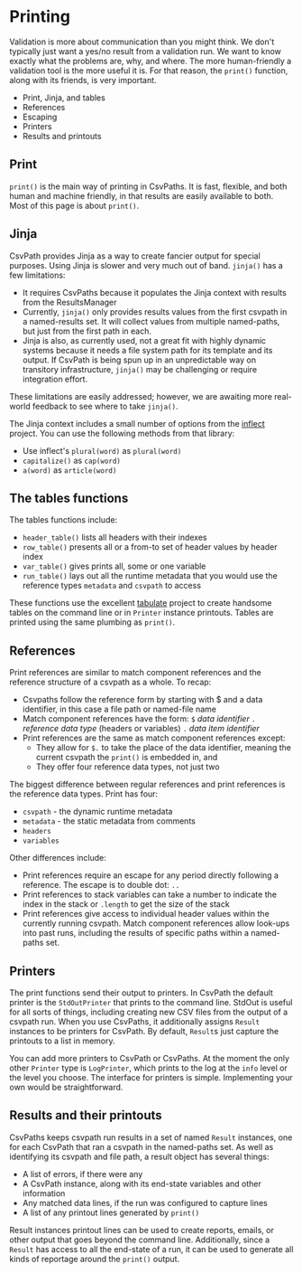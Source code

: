 # Printing

Validation is more about communication than you might think. We don't typically just want a yes/no result from a validation run. We want to know exactly what the problems are, why, and where. The more human-friendly a validation tool is the more useful it is. For that reason, the `print()` function, along with its friends, is very important.

- Print, Jinja, and tables
- References
- Escaping
- Printers
- Results and printouts

## Print

`print()` is the main way of printing in CsvPaths. It is fast, flexible, and both human and machine friendly, in that results are easily available to both. Most of this page is about `print()`.

## Jinja
CsvPath provides Jinja as a way to create fancier output for special purposes. Using Jinja is slower and very much out of band. `jinja()` has a few limitations:
- It requires CsvPaths because it populates the Jinja context with results from the ResultsManager
- Currently, `jinja()` only provides results values from the first csvpath in a named-results set. It will collect values from multiple named-paths, but just from the first path in each.
- Jinja is also, as currently used, not a great fit with highly dynamic systems because it needs a file system path for its template and its output. If CsvPath is being spun up in an unpredictable way on transitory infrastructure, `jinja()` may be challenging or require integration effort.

These limitations are easily addressed; however, we are awaiting more real-world feedback to see where to take `jinja()`.

The Jinja context includes a small number of options from the <a href='https://pypi.org/project/inflect/'>inflect</a> project. You can use the following methods from that library:
- Use inflect's `plural(word)` as `plural(word)`
- `capitalize()` as `cap(word)`
- `a(word)` as `article(word)`

## The tables functions

The tables functions include:
- `header_table()` lists all headers with their indexes
- `row_table()` presents all or a from-to set of header values by header index
- `var_table()` gives prints all, some or one variable
- `run_table()` lays out all the runtime metadata that you would use the reference types `metadata` and `csvpath` to access

These functions use the excellent <a href='https://pypi.org/project/tabulate/'>tabulate</a> project to create handsome tables on the command line or in `Printer` instance printouts. Tables are printed using the same plumbing as `print()`.

## References

Print references are similar to match component references and the reference structure of a csvpath as a whole. To recap:

- Csvpaths follow the reference form by starting with $ and a data identifier, in this case a file path or named-file name
- Match component references have the form: `$` _data identifier_ `.` _reference data type_ (headers or variables) `.` _data item identifier_
- Print references are the same as match component references except:
    - They allow for `$.` to take the place of the data identifier, meaning the current csvpath the `print()` is embedded in, and
    - They offer four reference data types, not just two

The biggest difference between regular references and print references is the reference data types. Print has four:
- `csvpath` - the dynamic runtime metadata
- `metadata` - the static metadata from comments
- `headers`
- `variables`

Other differences include:
- Print references require an escape for any period directly following a reference. The escape is to double dot: `..`
- Print references to stack variables can take a number to indicate the index in the stack or `.length` to get the size of the stack
- Print references give access to individual header values within the currently running csvpath. Match component references allow look-ups into past runs, including the results of specific paths within a named-paths set.

## Printers

The print functions send their output to printers. In CsvPath the default printer is the `StdOutPrinter` that prints to the command line. StdOut is useful for all sorts of things, including creating new CSV files from the output of a csvpath run. When you use CsvPaths, it additionally assigns `Result` instances to be printers for CsvPath. By default, `Result`s just capture the printouts to a list in memory.

You can add more printers to CsvPath or CsvPaths. At the moment the only other `Printer` type is `LogPrinter`, which prints to the log at the `info` level or the level you choose. The interface for printers is simple. Implementing your own would be straightforward.

## Results and their printouts

CsvPaths keeps csvpath run results in a set of named `Result` instances, one for each CsvPath that ran a csvpath in the named-paths set. As well as identifying its csvpath and file path, a result object has several things:
- A list of errors, if there were any
- A CsvPath instance, along with its end-state variables and other information
- Any matched data lines, if the run was configured to capture lines
- A list of any printout lines generated by `print()`

Result instances printout lines can be used to create reports, emails, or other output that goes beyond the command line. Additionally, since a `Result` has access to all the end-state of a run, it can be used to generate all kinds of reportage around the `print()` output.


